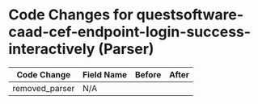 # Code Changes for questsoftware-caad-cef-endpoint-login-success-interactively (Parser)

| Code Change | Field Name | Before | After |
|-------------|------------|--------|-------|
| removed_parser | N/A |  |  |